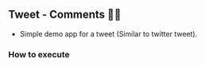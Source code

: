 ## Tweet - Comments 🧙‍♂️

- Simple demo app for a tweet (Similar to twitter tweet). 


### How to execute

